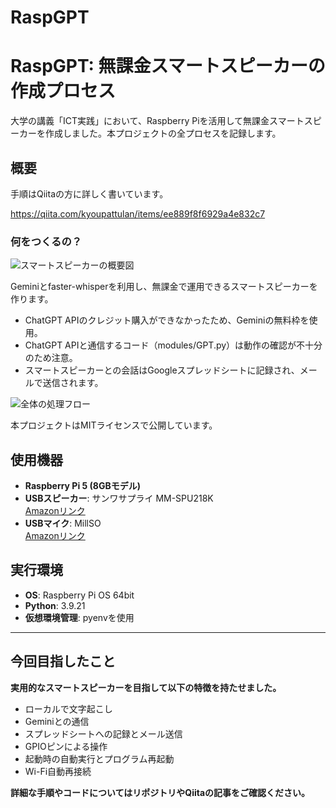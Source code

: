 # RaspGPT

# RaspGPT: 無課金スマートスピーカーの作成プロセス

大学の講義「ICT実践」において、Raspberry Piを活用して無課金スマートスピーカーを作成しました。本プロジェクトの全プロセスを記録します。

## 概要

手順はQiitaの方に詳しく書いています。

https://qiita.com/kyoupattulan/items/ee889f8f6929a4e832c7


### 何をつくるの？
![スマートスピーカーの概要図](https://qiita-image-store.s3.ap-northeast-1.amazonaws.com/0/3984207/071c1138-6224-0b8f-a758-56b9953830f7.png)

Geminiとfaster-whisperを利用し、無課金で運用できるスマートスピーカーを作ります。

- ChatGPT APIのクレジット購入ができなかったため、Geminiの無料枠を使用。
- ChatGPT APIと通信するコード（modules/GPT.py）は動作の確認が不十分のため注意。
- スマートスピーカーとの会話はGoogleスプレッドシートに記録され、メールで送信されます。

![全体の処理フロー](https://qiita-image-store.s3.ap-northeast-1.amazonaws.com/0/3984207/86f30ca3-dfa5-8ec3-484b-64b3d22a4535.png)

本プロジェクトはMITライセンスで公開しています。

## 使用機器
- **Raspberry Pi 5 (8GBモデル)**
- **USBスピーカー**: サンワサプライ MM-SPU218K  
  [Amazonリンク](https://www.amazon.co.jp/dp/B0CKKW6Z32)
- **USBマイク**: MillSO  
  [Amazonリンク](https://www.amazon.co.jp/dp/B0CHTVQK9D/)

## 実行環境
- **OS**: Raspberry Pi OS 64bit
- **Python**: 3.9.21
- **仮想環境管理**: pyenvを使用

---

## 今回目指したこと

**実用的なスマートスピーカーを目指して以下の特徴を持たせました。**

- ローカルで文字起こし
- Geminiとの通信
- スプレッドシートへの記録とメール送信
- GPIOピンによる操作
- 起動時の自動実行とプログラム再起動
- Wi-Fi自動再接続

**詳細な手順やコードについてはリポジトリやQiitaの記事をご確認ください。**
